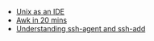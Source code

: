* [Unix as an IDE](http://blog.sanctum.geek.nz/series/unix-as-ide/)
* [Awk in 20 mins](http://ferd.ca/awk-in-20-minutes.html)
* [Understanding ssh-agent and ssh-add](http://blog.joncairns.com/2013/12/understanding-ssh-agent-and-ssh-add/)
